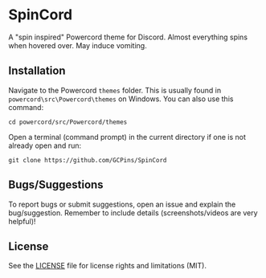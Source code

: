 # SpinCord
A "spin inspired" Powercord theme for Discord. Almost everything spins when hovered over. May induce vomiting.

## Installation 
Navigate to the Powercord `themes` folder. This is usually found in `powercord\src\Powercord\themes` on Windows. You can also use this command: 
```
cd powercord/src/Powercord/themes
```
Open a terminal (command prompt) in the current directory if one is not already open and run:
```
git clone https://github.com/GCPins/SpinCord
```

## Bugs/Suggestions
To report bugs or submit suggestions, open an issue and explain the bug/suggestion. Remember to include details (screenshots/videos are very helpful)!

## License
See the [LICENSE](https://github.com/DiscordStyles/Slate/blob/master/LICENSE.md) file for license rights and limitations (MIT).